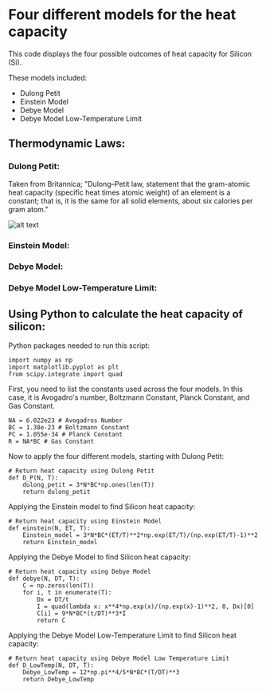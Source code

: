 # Four different models for the heat capacity

This code displays the four possible outcomes of heat capacity for Silicon (Si). 

These models included:

- Dulong Petit
- Einstein Model
- Debye Model
- Debye Model Low-Temperature Limit

## Thermodynamic Laws:
### Dulong Petit:

Taken from Britannica; "Dulong–Petit law, statement that the gram-atomic heat capacity (specific heat times atomic weight) of an element is a constant; that is, it is the same for all solid elements, about six calories per gram atom."

![alt text]()

### Einstein Model:


### Debye Model:


### Debye Model Low-Temperature Limit:

## Using Python to calculate the heat capacity of silicon:

Python packages needed to run this script:

```
import numpy as np
import matplotlib.pyplot as plt
from scipy.integrate import quad
```

First, you need to list the constants used across the four models. In this case, it is Avogadro's number, Boltzmann Constant, Planck Constant, and Gas Constant.

```
NA = 6.022e23 # Avogadros Number
BC = 1.38e-23 # Boltzmann Constant
PC = 1.055e-34 # Planck Constant
R = NA*BC # Gas Constant
```

Now to apply the four different models, starting with Dulong Petit:

```
# Return heat capacity using Dulong Petit
def D_P(N, T):
    dulong_petit = 3*N*BC*np.ones(len(T))
    return dulong_petit
```

Applying the Einstein model to find Silicon heat capacity:

```
# Return heat capacity using Einstein Model
def einstein(N, ET, T):
    Einstein_model = 3*N*BC*(ET/T)**2*np.exp(ET/T)/(np.exp(ET/T)-1)**2
    return Einstein_model
```

Applying the Debye Model to find Silicon heat capacity:

```
# Return heat capacity using Debye Model
def debye(N, DT, T):
    C = np.zeros(len(T))
    for i, t in enumerate(T):
        Dx = DT/t 
        I = quad(lambda x: x**4*np.exp(x)/(np.exp(x)-1)**2, 0, Dx)[0]
        C[i] = 9*N*BC*(t/DT)**3*I
        return C
```

Applying the Debye Model Low-Temperature Limit to find Silicon heat capacity:

```
# Return heat capacity using Debye Model Low Temperature Limit
def D_LowTemp(N, DT, T):
    Debye_LowTemp = 12*np.pi**4/5*N*BC*(T/DT)**3
    return Debye_LowTemp
```
